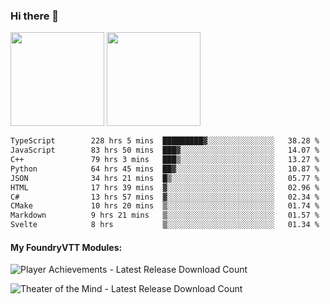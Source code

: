 ### Hi there 👋

<img height="150em" src="https://github-readme-stats.vercel.app/api?username=EddieDover&count_private=true&include_all_commits=true&show_icons=true&theme=dracula&hide_border=false&rank_icon=percentile"/>
<img height="150em" src="https://github-readme-stats.vercel.app/api/top-langs/?username=EddieDover&theme=dracula&hide_border=false&&layout=compact&langs_count=20" />

<!--START_SECTION:waka-->

```txt
TypeScript        228 hrs 5 mins  █████████▓░░░░░░░░░░░░░░░   38.28 %
JavaScript        83 hrs 50 mins  ███▓░░░░░░░░░░░░░░░░░░░░░   14.07 %
C++               79 hrs 3 mins   ███▒░░░░░░░░░░░░░░░░░░░░░   13.27 %
Python            64 hrs 45 mins  ██▓░░░░░░░░░░░░░░░░░░░░░░   10.87 %
JSON              34 hrs 21 mins  █▒░░░░░░░░░░░░░░░░░░░░░░░   05.77 %
HTML              17 hrs 39 mins  ▓░░░░░░░░░░░░░░░░░░░░░░░░   02.96 %
C#                13 hrs 57 mins  ▓░░░░░░░░░░░░░░░░░░░░░░░░   02.34 %
CMake             10 hrs 20 mins  ▒░░░░░░░░░░░░░░░░░░░░░░░░   01.74 %
Markdown          9 hrs 21 mins   ▒░░░░░░░░░░░░░░░░░░░░░░░░   01.57 %
Svelte            8 hrs           ▒░░░░░░░░░░░░░░░░░░░░░░░░   01.34 %
```

<!--END_SECTION:waka-->

#### My FoundryVTT Modules:

  ![Player Achievements - Latest Release Download Count](https://img.shields.io/badge/dynamic/json?label=Player%20Achievements%20-%20Downloads@latest&query=assets%5B1%5D.download_count&url=https%3A%2F%2Fapi.github.com%2Frepos%2FEddieDover%2Ffvtt-player-achievements%2Freleases%2Flatest)

  ![Theater of the Mind - Latest Release Download Count](https://img.shields.io/badge/dynamic/json?label=Theater%20Of%20The%20Mind%20-%20Downloads@latest&query=assets%5B1%5D.download_count&url=https%3A%2F%2Fapi.github.com%2Frepos%2FEddieDover%2Ftheater-of-the-mind%2Freleases%2Flatest)

<a rel="me" href="https://techhub.social/@EddieDover"></a>
